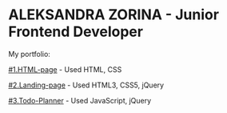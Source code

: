# ALEKSANDRA ZORINA - Junior Frontend Developer

My portfolio:

[#1.HTML-page](https://SandraZorina.github.io/Interior/) - Used HTML, CSS

[#2.Landing-page](https://sandrazorina.github.io/Landing/) - Used HTML3, CSS5, jQuery

[#3.Todo-Planner](https://SandraZorina.github.io/Planner/) - Used JavaScript, jQuery
